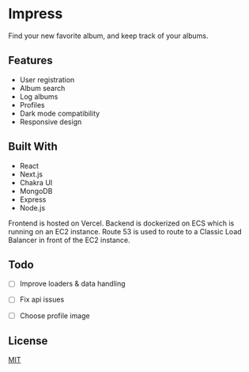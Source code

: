 # Impress

Find your new favorite album, and keep track of your albums.

## Features
- User registration
- Album search
- Log albums
- Profiles
- Dark mode compatibility
- Responsive design


## Built With
- React
- Next.js
- Chakra UI
- MongoDB
- Express
- Node.js

Frontend is hosted on Vercel. Backend is dockerized on ECS which is running on an EC2 instance. Route 53 is used to route to a Classic Load Balancer in front of the EC2 instance.


## Todo

- [ ] Improve loaders & data handling
- [ ] Fix api issues
- [ ] Choose profile image



## License
[MIT](https://github.com/ParthMmm/albus/blob/main/LICENSE)
